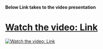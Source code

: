 **Below Link takes to the video presentation** 
# [Watch the video: Link](https://www.youtube.com/watch?v=gDl_Ul9BrfE)
[![Watch the video: Link](https://github.com/SmartPracticeschool/SBSPS-Challenge-791-Impact-of-COVID-19-on-Food-Security-Visualization-Dashboard/blob/master/All_Docs/Statics/Gif_1.gif)](https://www.youtube.com/watch?v=gDl_Ul9BrfE)</div>
